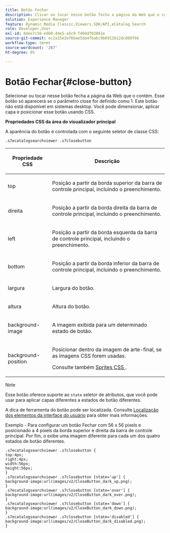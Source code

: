 ```yaml
---
title: Botão Fechar
description: Clicar ou tocar nesse botão fecha a página da Web que o contém. Esse botão só aparecerá se o parâmetro close for definido como 1. Este botão não está disponível em sistemas desktop. Você pode dimensionar, aplicar capa e posicionar esse botão usando CSS.
solution: Experience Manager
feature: Dynamic Media Classic,Viewers,SDK/API,eCatalog Search
role: Developer,User
exl-id: 8dee7c56-ed60-44e5-a5c9-f404df03861e
source-git-commit: ec2a15e2e76bae5da4fbabc9b6912b12dc080f66
workflow-type: tm+mt
source-wordcount: '267'
ht-degree: 0%

---
```


# Botão Fechar{#close-button}

Selecionar ou tocar nesse botão fecha a página da Web que o contém. Esse botão só aparecerá se o parâmetro close for definido como 1. Este botão não está disponível em sistemas desktop. Você pode dimensionar, aplicar capa e posicionar esse botão usando CSS.

<!--<a id="section_061E550C1C1D4DB2BD663A898895B38C"></a>-->

**Propriedades CSS da área do visualizador principal**

A aparência do botão é controlada com o seguinte seletor de classe CSS:

`.s7ecatalogsearchviewer .s7closebutton`

<table id="table_94EE3F5BBE4547C0B4943471CEE7EDE4"> 
 <thead> 
  <tr> 
   <th colname="col1" class="entry"> <p> Propriedade CSS </p> </th> 
   <th colname="col2" class="entry"> <p>Descrição </p> </th> 
  </tr> 
 </thead>
 <tbody> 
  <tr> 
   <td colname="col1"> <p> <span class="codeph"> top </span> </p> </td> 
   <td colname="col2"> <p>Posição a partir da borda superior da barra de controle principal, incluindo o preenchimento. </p> </td> 
  </tr> 
  <tr> 
   <td colname="col1"> <p> <span class="codeph"> direita </span> </p> </td> 
   <td colname="col2"> <p>Posição a partir da borda direita da barra de controle principal, incluindo o preenchimento. </p> </td> 
  </tr> 
  <tr> 
   <td colname="col1"> <p> <span class="codeph"> left </span> </p> </td> 
   <td colname="col2"> <p>Posição a partir da borda esquerda da barra de controle principal, incluindo o preenchimento. </p> </td> 
  </tr> 
  <tr> 
   <td colname="col1"> <p> <span class="codeph"> bottom </span> </p> </td> 
   <td colname="col2"> <p>Posição a partir da borda inferior da barra de controle principal, incluindo o preenchimento. </p> </td> 
  </tr> 
  <tr> 
   <td colname="col1"> <p> <span class="codeph"> largura </span> </p> </td> 
   <td colname="col2"> <p>Largura do botão. </p> </td> 
  </tr> 
  <tr> 
   <td colname="col1"> <p> <span class="codeph"> altura </span> </p> </td> 
   <td colname="col2"> <p>Altura do botão. </p> </td> 
  </tr> 
  <tr> 
   <td colname="col1"> <p> <span class="codeph"> background-image </span> </p> </td> 
   <td colname="col2"> <p>A imagem exibida para um determinado estado de botão. </p> </td> 
  </tr> 
  <tr> 
   <td colname="col1"> <p> <span class="codeph"> background-position </span> </p> </td> 
   <td colname="col2"> <p> Posicionar dentro da imagem de arte-final, se as imagens CSS forem usadas. </p> <p>Consulte também <a href="../../../c-html5-s7-aem-asset-viewers/c-html5-ecatsearch-viewer-about/c-html5-ecatsearch-viewer-customizingviewer/c-html5-ecatsearch-viewer-customizingviewer.md#section-9d570f95eb2443aca74c1b02f6e89aff" format="dita" scope="local"> Sprites CSS </a>. </p> </td> 
  </tr> 
 </tbody> 
</table>

>[!NOTE]
>
>Esse botão oferece suporte ao `state` seletor de atributos, que você pode usar para aplicar capas diferentes a estados de botão diferentes.

A dica de ferramenta do botão pode ser localizada. Consulte [Localização dos elementos da interface do usuário](../../../c-html5-s7-aem-asset-viewers/c-html5-ecatsearch-viewer-about/c-html5-ecatsearch-viewer-localization.md#concept-cbfc39344c494eb7b9f6a272cff0cc74) para obter mais informações.

Exemplo - Para configurar um botão Fechar com 56 x 56 pixels e posicionado a 4 pixels da borda superior e direita da barra de controle principal. Por fim, o exibe uma imagem diferente para cada um dos quatro estados de botão diferentes.

```
.s7ecatalogsearchviewer .s7closebutton { 
top:4px; 
right:4px; 
width:56px; 
height:56px; 
} 
.s7ecatalogsearchviewer .s7closebutton [state='up'] { 
background-image:url(images/v2/CloseButton_dark_up.png); 
} 
.s7ecatalogsearchviewer .s7closebutton [state='over'] {  
background-image:url(images/v2/CloseButton_dark_over.png); 
} 
.s7ecatalogsearchviewer .s7closebutton [state='down'] {  
background-image:url(images/v2/CloseButton_dark_down.png); 
} 
.s7ecatalogsearchviewer .s7closebutton [state='disabled'] { 
background-image:url(images/v2/CloseButton_dark_disabled.png); 
}
```
